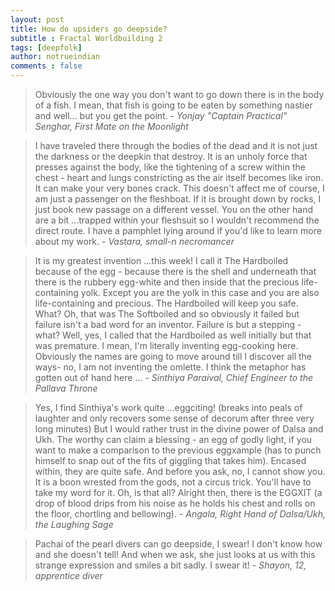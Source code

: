 ```yaml
---
layout: post
title: How do upsiders go deepside?
subtitle : Fractal Worldbuilding 2
tags: [deepfolk]
author: notrueindian
comments : false
---
```


>Obviously the one way you don't want to go down there is in the body of a fish. I mean, that fish is going to be eaten by something nastier and well... but you get the point. - *Yonjay "Captain Practical" Senghar, First Mate on the Moonlight*

>I have traveled there through the bodies of the dead and it is not just the darkness or the deepkin that destroy. It is an unholy force that presses against the body, like the tightening of a screw within the chest - heart and lungs constricting as the air itself becomes like iron. It can make your very bones crack. This doesn't affect me of course, I am just a passenger on the fleshboat. If it is brought down by rocks, I just book new passage on a different vessel. You on the other hand are a bit ...trapped within your fleshsuit so I wouldn't recommend the direct route. I have a pamphlet lying around if you'd like to learn more about my work. - *Vastara, small-n necromancer*

>It is my greatest invention ...this week! I call it The Hardboiled because of the egg - because there is the shell and underneath that there is the rubbery egg-white and then inside that the precious life-containing yolk. Except you are the yolk in this case and you are also life-containing and precious. The Hardboiled will keep you safe. What? Oh, that was The Softboiled and so obviously it failed but failure isn't a bad word for an inventor. Failure is but a stepping - what? Well, yes, I called that the Hardboiled as well initially but that was premature. I mean, I'm literally inventing egg-cooking here. Obviously the names are going to move around till I discover all the ways- no, I am not inventing the omlette. I think the metaphor has gotten out of hand here ... - *Sinthiya Paraival, Chief Engineer to the Pallava Throne*

>Yes, I find Sinthiya's work quite ...eggciting! (breaks into peals of laughter and only recovers some sense of decorum after three very long minutes) But I would rather trust in the divine power of Dalsa and Ukh. The worthy can claim a blessing - an egg of godly light, if you want to make a comparison to the previous eggxample (has to punch himself to snap out of the fits of giggling that takes him). Encased within, they are quite safe. And before you ask, no, I cannot show you. It is a boon wrested from the gods, not a circus trick. You'll have to take my word for it. Oh, is that all? Alright then, there is the EGGXIT (a drop of blood drips from his noise as he holds his chest and rolls on the floor, chortling and bellowing). - *Angala, Right Hand of Dalsa/Ukh, the Laughing Sage*

>Pachai of the pearl divers can go deepside, I swear! I don't know how and she doesn't tell! And when we ask, she just looks at us with this strange expression and smiles a bit sadly. I swear it! - *Shayon, 12, apprentice diver*
